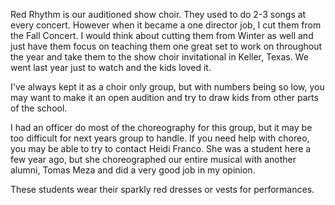 Red Rhythm is our auditioned show choir. They used to do 2-3 songs at every concert. However when it became a one director job, I cut them from the Fall Concert. I would think about cutting them from Winter as well and just have them focus on teaching them one great set to work on throughout the year and take them to the show choir invitational in Keller, Texas. We went last year just to watch and the kids loved it.

I've always kept it as a choir only group, but with numbers being so low, you may want to make it an open audition and try to draw kids from other parts of the school. 

I had an officer do most of the choreography for this group, but it may be too difficult for next years group to handle. If you need help with choreo, you may be able to try to contact Heidi Franco. She was a student here a few year ago, but she choreographed our entire musical with another alumni, Tomas Meza and did a very good job in my opinion. 

These students wear their sparkly red dresses or vests for performances.
